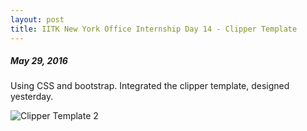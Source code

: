 ```yaml
---
layout: post
title: IITK New York Office Internship Day 14 - Clipper Template 
---
```

##### *May 29, 2016*

Using CSS and bootstrap. Integrated the clipper template, designed yesterday. 

![Clipper Template 2](https://raw.githubusercontent.com/subhamg/subhamg.github.io/master/images/Cipper%20template%202.JPG)
